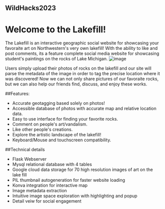 ## WildHacks2023
# Welcome to the Lakefill!

The Lakefill is an interactive geographic social website for showcasing your favoraite art on Northwestern's very own lakefill!
With the ability to like and post comments, its a feature complete social media website for showcasing student's paintings on the rocks of Lake Michigan.
![image](https://user-images.githubusercontent.com/114758213/232316245-2df4ddcf-4da3-4307-928e-68eef2dbb458.png)

Users simply upload their photos of rocks on the lakefill and our site will parse the metadata of the image in order to tag the precise location where it was discovered!
Now we can not only share pictures of our favoraite rocks, but we can also help our friends find, discuss, and enjoy these works.

##Features:
- Accurate geotagging based solely on photos!
- Accessible database of photos with accurate map and relative location data.
- Easy to use interface for finding your favorite rocks.
- Comment on people's art/vandalism.
- Like other people's creations.
- Explore the artistic landscape of the lakefill!
- Keyboard/Mouse and touchscreen compatibility. 

##Technical details
- Flask Webserver
- Mysql relational database with 4 tables
- Google cloud data storage for 70 high resolution images of art on the lake fill
- PIL thumbnail autogeneration for faster website loading
- Konva integration for interactive map
- Image metadata extraction
- Intuitive image space exploration with highlighting and popup
- Detail veiw for social engagement

